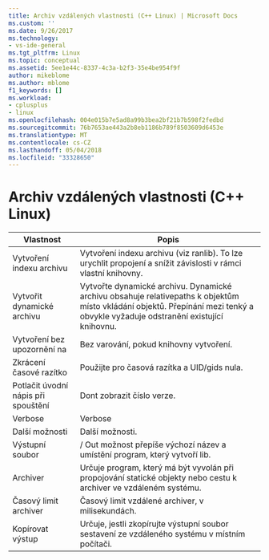 ```yaml
---
title: Archiv vzdálených vlastnosti (C++ Linux) | Microsoft Docs
ms.custom: ''
ms.date: 9/26/2017
ms.technology:
- vs-ide-general
ms.tgt_pltfrm: Linux
ms.topic: conceptual
ms.assetid: 5ee1e44c-8337-4c3a-b2f3-35e4be954f9f
author: mikeblome
ms.author: mblome
f1_keywords: []
ms.workload:
- cplusplus
- linux
ms.openlocfilehash: 004e015b7e5ad8a99b3bea2bf21b7b598f2fedbd
ms.sourcegitcommit: 76b7653ae443a2b8eb1186b789f8503609d6453e
ms.translationtype: MT
ms.contentlocale: cs-CZ
ms.lasthandoff: 05/04/2018
ms.locfileid: "33328650"
---
```

# <a name="remote-archive-properties-c-linux"></a>Archiv vzdálených vlastnosti (C++ Linux)

Vlastnost | Popis
--- | ---
Vytvoření indexu archivu | Vytvoření indexu archivu (viz ranlib).  To lze urychlit propojení a snížit závislosti v rámci vlastní knihovny.
Vytvořit dynamické archivu | Vytvořte dynamické archivu.  Dynamické archivu obsahuje relativepaths k objektům místo vkládání objektů.  Přepínání mezi tenký a obvykle vyžaduje odstranění existující knihovnu.
Vytvoření bez upozornění na | Bez varování, pokud knihovny vytvoření.
Zkrácení časové razítko | Použijte pro časová razítka a UID/gids nula.
Potlačit úvodní nápis při spouštění | Dont zobrazit číslo verze.
Verbose | Verbose
Další možnosti | Další možnosti.
Výstupní soubor | / Out možnost přepíše výchozí název a umístění program, který vytvoří lib.
Archiver | Určuje program, který má být vyvolán při propojování statické objekty nebo cestu k archiver ve vzdáleném systému.
Časový limit archiver | Časový limit vzdálené archiver, v milisekundách.
Kopírovat výstup | Určuje, jestli zkopírujte výstupní soubor sestavení ze vzdáleného systému v místním počítači.
